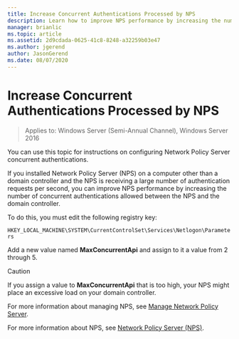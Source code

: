 ```yaml
---
title: Increase Concurrent Authentications Processed by NPS
description: Learn how to improve NPS performance by increasing the number of concurrent authentications allowed between the NPS and the domain controller.
manager: brianlic
ms.topic: article
ms.assetid: 2d9cdada-0625-41c8-8248-a32259b03e47
ms.author: jgerend
author: JasonGerend
ms.date: 08/07/2020
---
```


# Increase Concurrent Authentications Processed by NPS

>Applies to: Windows Server (Semi-Annual Channel), Windows Server 2016

You can use this topic for instructions on configuring Network Policy Server concurrent authentications.

If you installed Network Policy Server \(NPS\) on a computer other than a domain controller and the NPS is receiving a large number of authentication requests per second, you can improve NPS performance by increasing the number of concurrent authentications allowed between the NPS and the domain controller.

To do this, you must edit the following registry key:

`HKEY_LOCAL_MACHINE\SYSTEM\CurrentControlSet\Services\Netlogon\Parameters`

Add a new value named **MaxConcurrentApi** and assign to it a value from 2 through 5.

>[!CAUTION]
>If you assign a value to **MaxConcurrentApi** that is too high, your NPS might place an excessive load on your domain controller.

For more information about managing NPS, see [Manage Network Policy Server](nps-manage-top.md).

For more information about NPS, see [Network Policy Server (NPS)](nps-top.md).